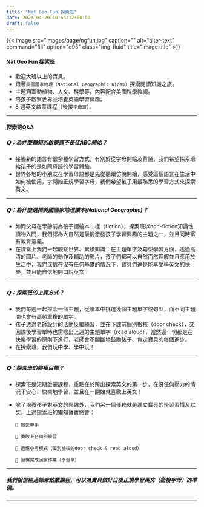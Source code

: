 ```yaml
---
title: "Nat Geo Fun 探索班"
date: 2023-04-20T10:53:12+08:00
draft: false
---
```


{{< image src="images/page/ngfun.jpg" caption="" alt="alter-text" command="fill" option="q95" class="img-fluid" title="image title" >}}

#### Nat Geo Fun 探索班
* 歡迎大班以上的寶貝。
* 跟著`美國國家地理（National Geographic Kids®）`探索閱讀知識之旅。
* 主題涵蓋動植物、人文、科學等，內容配合美國科學教綱。
* 陪孩子觀察世界並培養英語學習興趣。
* 8 週英文啟蒙課程（後接`字母班`）。
---

#### 探索班Q&A
##### 𝗤：為什麼獺知的啟蒙課不是從ABC開始？
* 接觸新的語言有很多種學習方式，有別於從字母開始及背誦，我們希望探索班給孩子的是如同母語的學習體驗。
* 世界各地的小朋友在學習母語都是先從聽跟仿說開始，感受這個語言在生活中如何被使用，才開始正規學習字母，我們希望孩子用最熟悉的學習方式來探索英文。
---

##### 𝗤：為什麼選擇美國國家地理讀本(National Geographic)？
* 如同父母在學齡前為孩子讀繪本一樣（fiction），探索班以non-fiction知識性讀物入門，我們認為大自然是最能激發孩子學習興趣的主題之一，並且同時富有教育意義。
* 在課堂上我們一起觀察世界、累積知識；在主題單字及句型學習方面，透過高清的圖片、老師的動作及輔助的影片，孩子們都可以自然而然理解並且應用於生活中，我們深信在沒有任何基礎的情況下，寶貝們還是能享受學英文的快樂，並且能自信地開口說英文！
---

##### 𝗤：探索班的上課方式？
* 我們每週一起探索一個主題，從讀本中挑選幾個主題單字或句型，而不同主題間也會有高頻重複的單字。
* 孩子透過老師設計的活動反覆練習，並在下課前個別檢核（door check），交回課後學習單時也需唸出上週的主題單字（read aloud），當然這一切都是在快樂學習的原則下進行，老師會不間斷地鼓勵孩子、肯定寶貝的每個進步。
* 在探索班，我們玩中學、學中玩！
---

##### 𝗤：探索班的終極目標？
* 探索班是短期啟蒙課程，重點在於跨出探索英文的第一步，在沒任何壓力的情況下安心、快樂地學習，並且在一開始就喜歡上英文！
* 除了培養孩子對英文的興趣外，我們另一個任務就是建立寶貝的學習習慣及默契，上過探索班的獺知寶寶將會：

   `🔹 熱愛舉手`

   `🔹 勇敢上台個別練習`

   `🔹 適應小考模式（個別檢核的door check & read aloud）`

   `🔹 習慣完成回家作業（學習單）`
---

##### 我們相信經過探索啟蒙課程，可以為寶貝做好日後正規學習英文（銜接字母）的準備。

---
